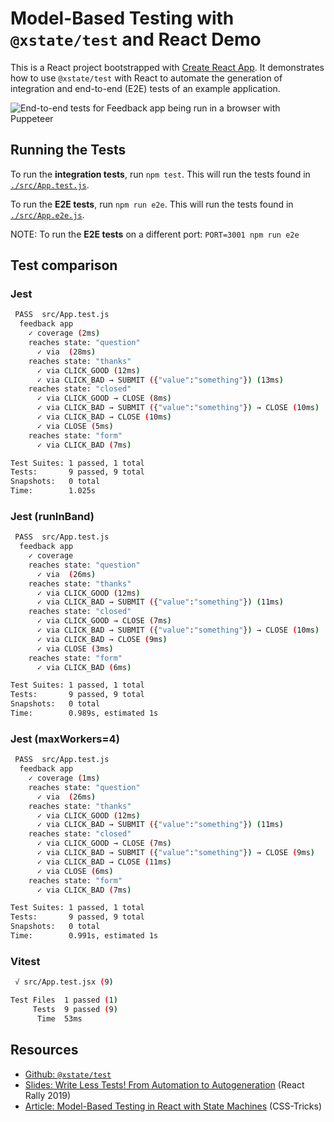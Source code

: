 # Model-Based Testing with `@xstate/test` and React Demo

This is a React project bootstrapped with [Create React App](https://github.com/facebook/create-react-app). It demonstrates how to use `@xstate/test` with React to automate the generation of integration and end-to-end (E2E) tests of an example application.

![End-to-end tests for Feedback app being run in a browser with Puppeteer](https://i.imgur.com/W5CaIIP.gif)

## Running the Tests

To run the **integration tests**, run `npm test`. This will run the tests found in [`./src/App.test.js`](https://github.com/davidkpiano/xstate-test-demo/blob/master/src/App.test.js).

To run the **E2E tests**, run `npm run e2e`. This will run the tests found in [`./src/App.e2e.js`](https://github.com/davidkpiano/xstate-test-demo/blob/master/src/App.e2e.js).

NOTE: To run the **E2E tests** on a different port: `PORT=3001 npm run e2e`

## Test comparison

### Jest

```bash
 PASS  src/App.test.js
  feedback app
    ✓ coverage (2ms)
    reaches state: "question"
      ✓ via  (28ms)
    reaches state: "thanks"
      ✓ via CLICK_GOOD (12ms)
      ✓ via CLICK_BAD → SUBMIT ({"value":"something"}) (13ms)
    reaches state: "closed"
      ✓ via CLICK_GOOD → CLOSE (8ms)
      ✓ via CLICK_BAD → SUBMIT ({"value":"something"}) → CLOSE (10ms)
      ✓ via CLICK_BAD → CLOSE (10ms)
      ✓ via CLOSE (5ms)
    reaches state: "form"
      ✓ via CLICK_BAD (7ms)

Test Suites: 1 passed, 1 total
Tests:       9 passed, 9 total
Snapshots:   0 total
Time:        1.025s
```

### Jest (runInBand)

```bash
 PASS  src/App.test.js
  feedback app
    ✓ coverage
    reaches state: "question"
      ✓ via  (26ms)
    reaches state: "thanks"
      ✓ via CLICK_GOOD (12ms)
      ✓ via CLICK_BAD → SUBMIT ({"value":"something"}) (11ms)
    reaches state: "closed"
      ✓ via CLICK_GOOD → CLOSE (7ms)
      ✓ via CLICK_BAD → SUBMIT ({"value":"something"}) → CLOSE (10ms)
      ✓ via CLICK_BAD → CLOSE (9ms)
      ✓ via CLOSE (3ms)
    reaches state: "form"
      ✓ via CLICK_BAD (6ms)

Test Suites: 1 passed, 1 total
Tests:       9 passed, 9 total
Snapshots:   0 total
Time:        0.989s, estimated 1s
```

### Jest (maxWorkers=4)

```bash
 PASS  src/App.test.js
  feedback app
    ✓ coverage (1ms)
    reaches state: "question"
      ✓ via  (26ms)
    reaches state: "thanks"
      ✓ via CLICK_GOOD (12ms)
      ✓ via CLICK_BAD → SUBMIT ({"value":"something"}) (11ms)
    reaches state: "closed"
      ✓ via CLICK_GOOD → CLOSE (7ms)
      ✓ via CLICK_BAD → SUBMIT ({"value":"something"}) → CLOSE (9ms)
      ✓ via CLICK_BAD → CLOSE (11ms)
      ✓ via CLOSE (6ms)
    reaches state: "form"
      ✓ via CLICK_BAD (7ms)

Test Suites: 1 passed, 1 total
Tests:       9 passed, 9 total
Snapshots:   0 total
Time:        0.991s, estimated 1s
```

### Vitest

```bash
 √ src/App.test.jsx (9)

Test Files  1 passed (1)
     Tests  9 passed (9)
      Time  53ms
```

## Resources

- [Github: `@xstate/test`](https://github.com/davidkpiano/xstate/tree/master/packages/xstate-test)
- [Slides: Write Less Tests! From Automation to Autogeneration](https://slides.com/davidkhourshid/mbt/) (React Rally 2019)
- [Article: Model-Based Testing in React with State Machines](https://css-tricks.com/?p=286484) (CSS-Tricks)
